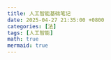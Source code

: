 ```yaml
---
title: 人工智能基础笔记
date: 2025-04-27 21:35:00 +0800
categories: [法]
tags: [人工智能]
math: true
mermaid: true
---
```




